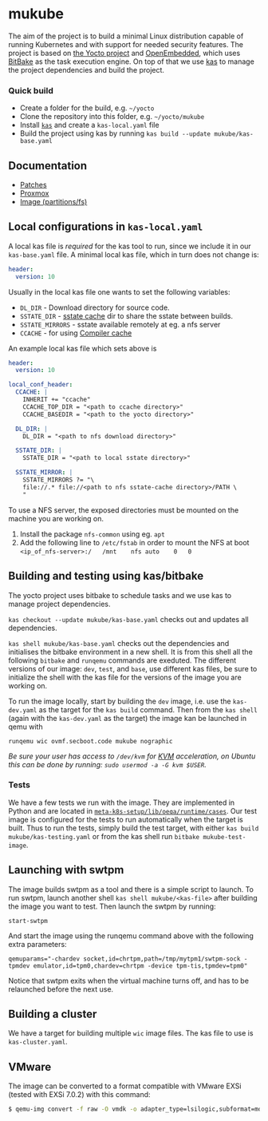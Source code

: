 # mukube

The aim of the project is to build a minimal Linux distribution capable of running Kubernetes and with support for needed security features. The project is based on [the Yocto project](https://www.yoctoproject.org/) and [OpenEmbedded](http://www.openembedded.org/wiki/Main_Page), which uses [BitBake](https://www.yoctoproject.org/docs/latest/bitbake-user-manual/bitbake-user-manual.html) as the task execution engine. On top of that we use [kas](https://kas.readthedocs.io/en/latest/userguide.html#usage) to manage the project dependencies and build the project.

### Quick build
* Create a folder for the build, e.g. `~/yocto`
* Clone the repository into this folder, e.g. `~/yocto/mukube`
* Install [`kas`](https://kas.readthedocs.io/en/latest/userguide.html#dependencies-installation) and create a `kas-local.yaml` file
* Build the project using kas by running `kas build --update mukube/kas-base.yaml`

## Documentation

* [Patches](docs/patches.md)
* [Proxmox](docs/proxmox.md)
* [Image (partitions/fs)](docs/image.md)

## Local configurations in `kas-local.yaml`
A local kas file is _required_ for the kas tool to run, since we include it in our `kas-base.yaml` file. A minimal local kas file, which in turn does not change is: 
```yaml
header:
  version: 10
```
Usually in the local kas file one wants to set the following variables:
* `DL_DIR` - Download directory for source code.
* `SSTATE_DIR` - [sstate cache](https://www.yoctoproject.org/docs/latest/mega-manual/mega-manual.html#setscene-tasks-and-shared-state) dir to share the sstate between builds.
* `SSTATE_MIRRORS` - sstate available remotely at eg. a nfs server 
* `CCACHE` - for using [Compiler cache](https://ccache.dev/)

An example local kas file which sets above is
```yaml
header:
  version: 10

local_conf_header:
  CCACHE: | 
    INHERIT += "ccache"
    CCACHE_TOP_DIR = "<path to ccache directory>"
    CCACHE_BASEDIR = "<path to the yocto directory>"

  DL_DIR: |
    DL_DIR = "<path to nfs download directory>"

  SSTATE_DIR: |
    SSTATE_DIR = "<path to local sstate directory>"

  SSTATE_MIRROR: | 
    SSTATE_MIRRORS ?= "\
    file://.* file://<path to nfs sstate-cache directory>/PATH \
    "
``` 

To use a NFS server, the exposed directories must be mounted on the machine you are working on. 
1. Install the package `nfs-common` using eg. `apt`
2. Add the following line to `/etc/fstab` in order to mount the NFS at boot `<ip_of_nfs-server>:/	/mnt	nfs	auto	0	0` 

## Building and testing using kas/bitbake 

The yocto project uses bitbake to schedule tasks and we use kas to manage project dependencies. 

`kas checkout --update mukube/kas-base.yaml` checks out and updates all dependencies.

`kas shell mukube/kas-base.yaml` checks out the dependencies and initialises the bitbake environment in a new shell. It is from this shell all the following `bitbake` and `runqemu` commands are exeduted. The different versions of our image: `dev`, `test`, and `base`, use different kas files, be sure to initialize the shell with the kas file for the versions of the image you are working on.

To run the image locally, start by building the `dev` image, i.e. use the `kas-dev.yaml` as the target for the `kas build` command. Then from the `kas shell` (again with the `kas-dev.yaml` as the target) the image kan be launched in qemu with  

`runqemu wic ovmf.secboot.code mukube nographic`

*Be sure your user has access to `/dev/kvm` for [KVM](https://en.wikipedia.org/wiki/Kernel-based_Virtual_Machine) acceleration, on Ubuntu this can be done by running: `sudo usermod -a -G kvm $USER`.*

### Tests 
We have a few tests we run with the image. They are implemented in Python and are located in [`meta-k8s-setup/lib/oeqa/runtime/cases`](meta-k8s-setup/lib/oeqa/runtime/cases). Our test image is configured for the tests to run automatically when the target is built. Thus to run the tests, simply build the test target, with either `kas build mukube/kas-testing.yaml` or from the kas shell run `bitbake mukube-test-image`.

## Launching with swtpm
The image builds swtpm as a tool and there is a simple script to launch. To run swtpm, launch another shell `kas shell mukube/<kas-file>` after building the image you want to test. Then launch the swtpm by running:

`start-swtpm`

And start the image using the runqemu command above with the following extra parameters: 

`qemuparams="-chardev socket,id=chrtpm,path=/tmp/mytpm1/swtpm-sock -tpmdev emulator,id=tpm0,chardev=chrtpm -device tpm-tis,tpmdev=tpm0"`

Notice that swtpm exits when the virtual machine turns off, and has to be relaunched before the next use.

## Building a cluster
We have a target for building multiple `wic` image files. The kas file to use is `kas-cluster.yaml`. 

## VMware
The image can be converted to a format compatible with VMware EXSi (tested with EXSi 7.0.2) with this command:
```sh
$ qemu-img convert -f raw -O vmdk -o adapter_type=lsilogic,subformat=monolithicFlat,compat6 mukube-dev-image-mukube.wic mukube-dev-image-mukube.vmdk
```
